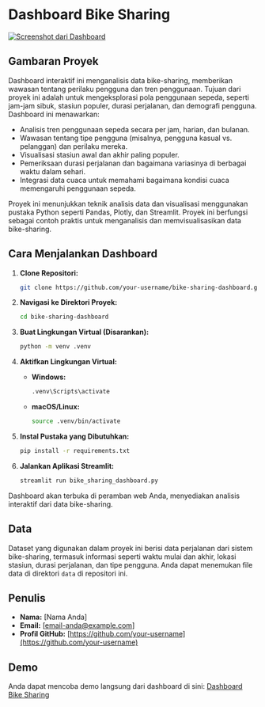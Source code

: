 # Dashboard Bike Sharing

[![Screenshot dari Dashboard](dashboard-image)](https://github.com/your-username/bike-sharing-dashboard.git)

## Gambaran Proyek

Dashboard interaktif ini menganalisis data bike-sharing, memberikan wawasan tentang perilaku pengguna dan tren penggunaan. Tujuan dari proyek ini adalah untuk mengeksplorasi pola penggunaan sepeda, seperti jam-jam sibuk, stasiun populer, durasi perjalanan, dan demografi pengguna. Dashboard ini menawarkan:

- Analisis tren penggunaan sepeda secara per jam, harian, dan bulanan.
- Wawasan tentang tipe pengguna (misalnya, pengguna kasual vs. pelanggan) dan perilaku mereka.
- Visualisasi stasiun awal dan akhir paling populer.
- Pemeriksaan durasi perjalanan dan bagaimana variasinya di berbagai waktu dalam sehari.
- Integrasi data cuaca untuk memahami bagaimana kondisi cuaca memengaruhi penggunaan sepeda.

Proyek ini menunjukkan teknik analisis data dan visualisasi menggunakan pustaka Python seperti Pandas, Plotly, dan Streamlit. Proyek ini berfungsi sebagai contoh praktis untuk menganalisis dan memvisualisasikan data bike-sharing.

## Cara Menjalankan Dashboard

1. **Clone Repositori:**
   ```bash
   git clone https://github.com/your-username/bike-sharing-dashboard.git
   ```

2. **Navigasi ke Direktori Proyek:**
   ```bash
   cd bike-sharing-dashboard
   ```

3. **Buat Lingkungan Virtual (Disarankan):**
   ```bash
   python -m venv .venv
   ```

4. **Aktifkan Lingkungan Virtual:**
   - **Windows:**
     ```bash
     .venv\Scripts\activate
     ```
   - **macOS/Linux:**
     ```bash
     source .venv/bin/activate
     ```

5. **Instal Pustaka yang Dibutuhkan:**
   ```bash
   pip install -r requirements.txt
   ```

6. **Jalankan Aplikasi Streamlit:**
   ```bash
   streamlit run bike_sharing_dashboard.py
   ```

Dashboard akan terbuka di peramban web Anda, menyediakan analisis interaktif dari data bike-sharing.

## Data

Dataset yang digunakan dalam proyek ini berisi data perjalanan dari sistem bike-sharing, termasuk informasi seperti waktu mulai dan akhir, lokasi stasiun, durasi perjalanan, dan tipe pengguna. Anda dapat menemukan file data di direktori `data` di repositori ini.

## Penulis

- **Nama:** [Nama Anda]
- **Email:** [email-anda@example.com]
- **Profil GitHub:** [https://github.com/your-username](https://github.com/your-username)

## Demo

Anda dapat mencoba demo langsung dari dashboard di sini: [Dashboard Bike Sharing](https://bike-sharing-dashboard-demo.com)
